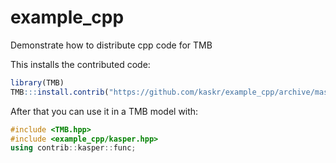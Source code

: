 # example_cpp
Demonstrate how to distribute cpp code for TMB

This installs the contributed code:
```R
library(TMB)
TMB:::install.contrib("https://github.com/kaskr/example_cpp/archive/master.zip")
```

After that you can use it in a TMB model with:
```C++
#include <TMB.hpp>
#include <example_cpp/kasper.hpp>
using contrib::kasper::func;
```
